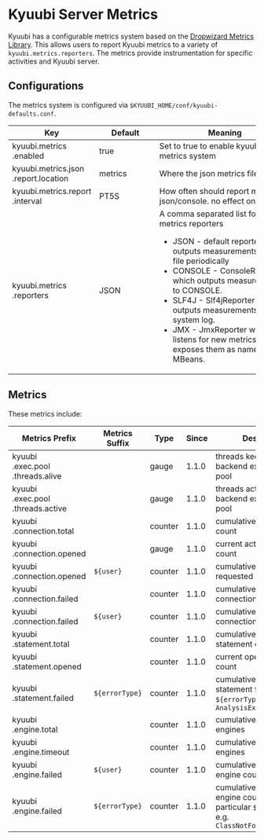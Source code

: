# Kyuubi Server Metrics

Kyuubi has a configurable metrics system based on the [Dropwizard Metrics Library](https://metrics.dropwizard.io/).
This allows users to report Kyuubi metrics to a variety of `kyuubi.metrics.reporters`. 
The metrics provide instrumentation for specific activities and Kyuubi server.

## Configurations

The metrics system is configured via `$KYUUBI_HOME/conf/kyuubi-defaults.conf`.

Key | Default | Meaning | Since
--- | --- | --- | ---
kyuubi\.metrics<br>\.enabled|<div style='width: 80pt;word-wrap: break-word;white-space: normal'>true</div>|<div style='width: 200pt;word-wrap: break-word;white-space: normal'>Set to true to enable kyuubi metrics system</div>|<div style='width: 20pt'>1.1.0</div>
kyuubi\.metrics\.json<br>\.report\.location|<div style='width: 80pt;word-wrap: break-word;white-space: normal'>metrics</div>|<div style='width: 200pt;word-wrap: break-word;white-space: normal'>Where the json metrics file located</div>|<div style='width: 20pt'>1.1.0</div>
kyuubi\.metrics\.report<br>\.interval|<div style='width: 80pt;word-wrap: break-word;white-space: normal'>PT5S</div>|<div style='width: 200pt;word-wrap: break-word;white-space: normal'>How often should report metrics to json/console. no effect on JMX</div>|<div style='width: 20pt'>1.1.0</div>
kyuubi\.metrics<br>\.reporters|<div style='width: 80pt;word-wrap: break-word;white-space: normal'>JSON</div>|<div style='width: 200pt;word-wrap: break-word;white-space: normal'>A comma separated list for all metrics reporters<ul> <li>JSON - default reporter which outputs measurements to json file periodically</li> <li>CONSOLE - ConsoleReporter which outputs measurements to CONSOLE.</li> <li>SLF4J - Slf4jReporter which outputs measurements to system log.</li> <li>JMX - JmxReporter which listens for new metrics and exposes them as namespaced MBeans.</li> </ul></div>|<div style='width: 20pt'>1.1.0</div>


## Metrics

These metrics include:

Metrics Prefix | Metrics Suffix | Type | Since | Description
---|---|---|---|---
kyuubi<br/>.exec.pool<br/>.threads.alive ||gauge|1.1.0|<div style='width: 150pt;word-wrap: break-word;white-space: normal'> threads keepAlive in the backend executive thread pool</div>
kyuubi<br/>.exec.pool<br/>.threads.active ||gauge|1.1.0|<div style='width: 150pt;word-wrap: break-word;white-space: normal'> threads active in the backend executive thread pool</div>
kyuubi<br/>.connection.total   | | counter | 1.1.0 |<div style='width: 150pt;word-wrap: break-word;white-space: normal'>  cumulative connection count</div>
kyuubi<br/>.connection.opened  | | gauge | 1.1.0 |<div style='width: 150pt;word-wrap: break-word;white-space: normal'> current active connection count</div>
kyuubi<br/>.connection.opened  | `${user}` | counter | 1.1.0 |<div style='width: 150pt;word-wrap: break-word;white-space: normal'> cumulative connections requested by a `${user}`</div>
kyuubi<br/>.connection.failed  | | counter | 1.1.0 |<div style='width: 150pt;word-wrap: break-word;white-space: normal'>  cumulative failed connection count</div>
kyuubi<br/>.connection.failed  | `${user}` | counter | 1.1.0 |<div style='width: 150pt;word-wrap: break-word;white-space: normal'>  cumulative failed connections for a `${user}`</div>
kyuubi<br/>.statement.total    | | counter | 1.1.0 |<div style='width: 150pt;word-wrap: break-word;white-space: normal'>  cumulative opened statement count</div>
kyuubi<br/>.statement.opened   | | counter | 1.1.0 |<div style='width: 150pt;word-wrap: break-word;white-space: normal'>  current opened statement count</div>
kyuubi<br/>.statement.failed   | `${errorType}` | counter | 1.1.0 |<div style='width: 150pt;word-wrap: break-word;white-space: normal'>  cumulative failed statement for a particular `${errorType}`, e.g. `AnalysisException`</div>
kyuubi<br/>.engine.total       | | counter | 1.1.0 |<div style='width: 150pt;word-wrap: break-word;white-space: normal'>  cumulative created engines</div>
kyuubi<br/>.engine.timeout     | | counter | 1.1.0 |<div style='width: 150pt;word-wrap: break-word;white-space: normal'>  cumulative timeout engines</div>
kyuubi<br/>.engine.failed      | `${user}` | counter | 1.1.0 |<div style='width: 150pt;word-wrap: break-word;white-space: normal'>  cumulative explicitly failed engine count for a `${user}`</div>
kyuubi<br/>.engine.failed      | `${errorType}` | counter | 1.1.0 |<div style='width: 150pt;word-wrap: break-word;white-space: normal'> cumulative explicitly failed engine count for a particular `${errorType}`, e.g. `ClassNotFoundException`</div>

